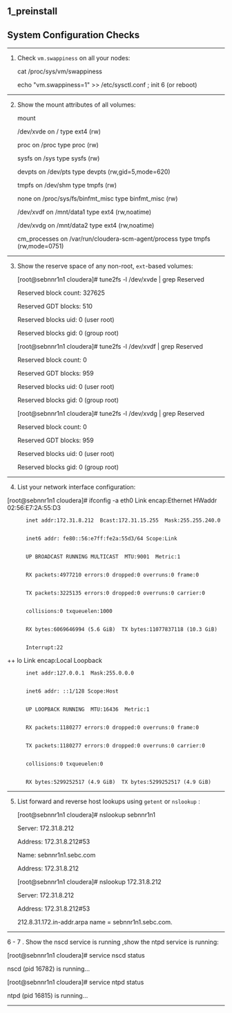 ## 1_preinstall
## System Configuration Checks

---
1. Check `vm.swappiness` on all your nodes:
    
	cat /proc/sys/vm/swappiness
	
	
	echo "vm.swappiness=1" >> /etc/sysctl.conf ; init 6 (or reboot)
	
---

2. Show the mount attributes of all volumes:


	 mount 
	 
	 
	 /dev/xvde on / type ext4 (rw)
	 
	 
     proc on /proc type proc (rw)
	 
	 
	 sysfs on /sys type sysfs (rw)
	 
	 
     devpts on /dev/pts type devpts (rw,gid=5,mode=620)
	 
	 
     tmpfs on /dev/shm type tmpfs (rw)
	 
	 
     none on /proc/sys/fs/binfmt_misc type binfmt_misc (rw)
	 
	 
     /dev/xvdf on /mnt/data1 type ext4 (rw,noatime)
	 
	 
     /dev/xvdg on /mnt/data2 type ext4 (rw,noatime)
	 
	 
     cm_processes on /var/run/cloudera-scm-agent/process type tmpfs (rw,mode=0751)
	 
	 

---

3. Show the reserve space of any non-root, `ext`-based volumes:


	 [root@sebnnr1n1 cloudera]# tune2fs -l /dev/xvde | grep Reserved
	 
	 
	  Reserved block count:     327625
	  
	  
	  Reserved GDT blocks:      510
	  
	  
	  Reserved blocks uid:      0 (user root)
	  
	  
	  Reserved blocks gid:      0 (group root)
	  
	  
	  [root@sebnnr1n1 cloudera]# tune2fs -l /dev/xvdf | grep Reserved
	 

	 Reserved block count:     0


	 Reserved GDT blocks:      959


	 Reserved blocks uid:      0 (user root)


	 Reserved blocks gid:      0 (group root)


	 [root@sebnnr1n1 cloudera]# tune2fs -l /dev/xvdg | grep Reserved


	 Reserved block count:     0


	 Reserved GDT blocks:      959


	 Reserved blocks uid:      0 (user root)


	 Reserved blocks gid:      0 (group root)

---

4. List your network interface configuration:

[root@sebnnr1n1 cloudera]# ifconfig -a
eth0      Link encap:Ethernet  HWaddr 02:56:E7:2A:55:D3


          inet addr:172.31.8.212  Bcast:172.31.15.255  Mask:255.255.240.0


          inet6 addr: fe80::56:e7ff:fe2a:55d3/64 Scope:Link


          UP BROADCAST RUNNING MULTICAST  MTU:9001  Metric:1


          RX packets:4977210 errors:0 dropped:0 overruns:0 frame:0


          TX packets:3225135 errors:0 dropped:0 overruns:0 carrier:0


          collisions:0 txqueuelen:1000


          RX bytes:6069646994 (5.6 GiB)  TX bytes:11077837118 (10.3 GiB)


          Interrupt:22
++
lo        Link encap:Local Loopback


          inet addr:127.0.0.1  Mask:255.0.0.0


          inet6 addr: ::1/128 Scope:Host


          UP LOOPBACK RUNNING  MTU:16436  Metric:1


          RX packets:1180277 errors:0 dropped:0 overruns:0 frame:0


          TX packets:1180277 errors:0 dropped:0 overruns:0 carrier:0


          collisions:0 txqueuelen:0


          RX bytes:5299252517 (4.9 GiB)  TX bytes:5299252517 (4.9 GiB)


----
5. List forward and reverse host lookups using `getent` or `nslookup` :
	
	[root@sebnnr1n1 cloudera]# nslookup sebnnr1n1


	Server:         172.31.8.212


	Address:        172.31.8.212#53
	
	Name:   sebnnr1n1.sebc.com


	Address: 172.31.8.212
	
	[root@sebnnr1n1 cloudera]# nslookup 172.31.8.212


	Server:         172.31.8.212


	Address:        172.31.8.212#53
	
	212.8.31.172.in-addr.arpa       name = sebnnr1n1.sebc.com.
	
----

6 - 7 . Show the nscd service is running ,show the ntpd service is running:

[root@sebnnr1n1 cloudera]# service nscd status


nscd (pid 16782) is running...


[root@sebnnr1n1 cloudera]# service ntpd status


ntpd (pid  16815) is running...


----